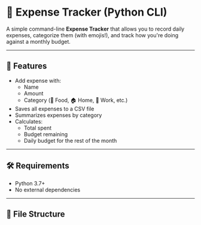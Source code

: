# 💸 Expense Tracker (Python CLI)

A simple command-line **Expense Tracker** that allows you to record daily expenses, categorize them (with emojis!), and track how you're doing against a monthly budget.

---

## 🚀 Features

- Add expense with:
  - Name
  - Amount
  - Category (🍔 Food, 🏠 Home, 💼 Work, etc.)
- Saves all expenses to a CSV file
- Summarizes expenses by category
- Calculates:
  - Total spent
  - Budget remaining
  - Daily budget for the rest of the month

---

## 🛠 Requirements

- Python 3.7+
- No external dependencies

---

## 📁 File Structure

